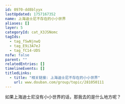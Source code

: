 ```yaml
---
id: 0970-dd8blyyx
lastUpdated: 1757167352
name: 上海迪士尼不存在的小小世界
aliases: []
layer: 5
categoryId: cat_X3JSNomc
tagIds:
  - tag_fSwNjnwQ
  - tag_E9i3A7eJ
  - tag_fC14-UDS
nsfw: false
parent: ""
relatedEntries: []
timelineEvents: []
titledLinks:
  - title: "相关链接: 上海迪士尼不存在的小小世界"
    url: www.douban.com/group/topic/281050111
---
```


如果上海迪士尼没有小小世界的话，那我去的是什么地方呢？